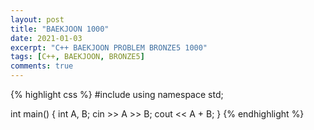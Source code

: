 ```yaml
---
layout: post
title: "BAEKJOON 1000"
date: 2021-01-03
excerpt: "C++ BAEKJOON PROBLEM BRONZE5 1000"
tags: [C++, BAEKJOON, BRONZE5]
comments: true
---
```


{% highlight css %} 
#include <iostream>
using namespace std;

int main()
{
	int A, B;
	cin >> A >> B;
	cout << A + B;
} 
{% endhighlight %}